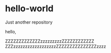 # hello-world
Just another repository

hello,

ZZZZZZZZZZZZZzzzzzzzzzZZZZZZZZZZZZ
ZZZzzzzzzzzzzzzzzzzzzZZZZZZZZZZZZZZZzzzz
